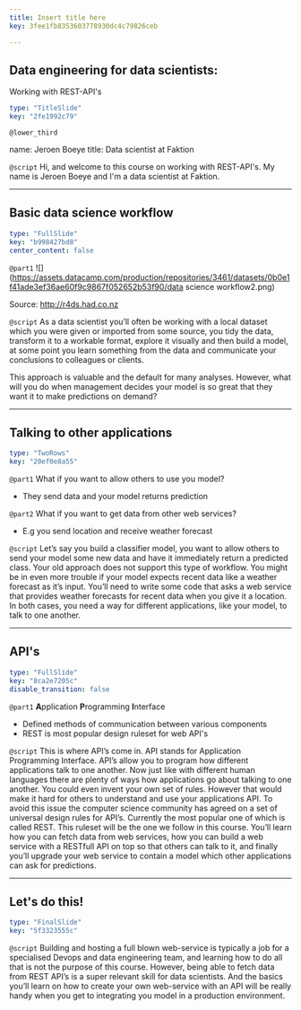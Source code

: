 ```yaml
---
title: Insert title here
key: 3fee1fb8353603778930dc4c79826ceb

---
```

## Data engineering for data scientists:
Working with REST-API's

```yaml
type: "TitleSlide"
key: "2fe1992c79"
```

`@lower_third`

name: Jeroen Boeye
title: Data scientist at Faktion


`@script`
Hi, and welcome to this course on working with REST-API's. My name is Jeroen Boeye and I'm a data scientist at Faktion.


---
## Basic data science workflow

```yaml
type: "FullSlide"
key: "b998427bd8"
center_content: false
```

`@part1`
![](https://assets.datacamp.com/production/repositories/3461/datasets/0b0e1f41ade3ef36ae60f9c9867f052652b53f90/data science workflow2.png)

Source: http://r4ds.had.co.nz


`@script`
As a data scientist you’ll often be working with a local dataset which you were given or imported from some source, you tidy the data, transform it to a workable format, explore it visually and then build a model, at some point you learn something from the data and communicate your conclusions to colleagues or clients. 

This approach is valuable and the default for many analyses. However, what will you do when management decides your model is so great that they want it to make predictions on demand?


---
## Talking to other applications

```yaml
type: "TwoRows"
key: "20ef0e8a55"
```

`@part1`
What if you want to allow others to use you model?

- They send data and your model returns prediction


`@part2`
What if you want to get data from other web services?

- E.g you send location and receive weather forecast


`@script`
Let’s say you build a classifier model, you want to allow others to send your model some new data and have it immediately return a predicted class. Your old approach does not support this type of workflow. You might be in even more trouble if your model expects recent data like a weather forecast as it’s input. 
You’ll need to write some code that asks a web service that provides weather forecasts for recent data when you give it a location. In both cases, you need a way for different applications, like your model, to talk to one another.


---
## API's

```yaml
type: "FullSlide"
key: "8ca2e7205c"
disable_transition: false
```

`@part1`
**A**pplication **P**rogramming **I**nterface
- Defined methods of communication between various components
- REST is most popular design ruleset for web API's


`@script`
This is where API’s come in. API stands for Application Programming Interface. API’s allow you to program how different applications talk to one another. Now just like with different human languages there are plenty of ways how applications go about talking to one another. You could even invent your own set of rules. However that would make it hard for others to understand and use your applications API. To avoid this issue the computer science community has agreed on a set of universal design rules for API’s. Currently the most popular one of which is called REST.
This ruleset will be the one we follow in this course. You’ll learn how you can fetch data from web services, how you can build a web service with a RESTfull API on top so that others can talk to it, and finally you’ll upgrade your web service to contain a model which other applications can ask for predictions.


---
## Let's do this!

```yaml
type: "FinalSlide"
key: "5f3323555c"
```

`@script`
Building and hosting a full blown web-service is typically a job for a specialised Devops and data engineering team, and learning how to do all that is not the purpose of this course. However, being able to fetch data from REST API’s is a super relevant skill for data scientists. And the basics you’ll learn on how to create your own web-service with an API will be really handy when you get to integrating you model in a production environment.

